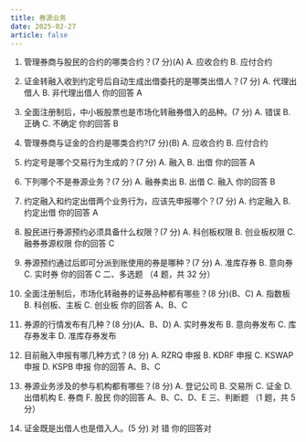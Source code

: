 ```yaml
---
title: 券源业务
date: 2025-02-27
article: false
---
```


1. 管理券商与股民的合约的哪类合约？(7 分)(A)
   A. 应收合约
   B. 应付合约

1. 证金转融入收到约定号后自动生成出借委托的是哪类出借人？(7 分)
   A. 代理出借人
   B. 非代理出借人
   你的回答 A
1. 全面注册制后，中小板股票也是市场化转融券借入的品种。(7 分)
   A. 错误
   B. 正确
   C. 不确定
   你的回答 B
1. 管理券商与证金的合约是哪类合约?(7 分)(B)
   A. 应收合约
   B. 应付合约

1. 约定号是哪个交易行为生成的？(7 分)
   A. 融入
   B. 出借
   你的回答 A
1. 下列哪个不是券源业务？(7 分)
   A. 融券卖出
   B. 出借
   C. 融入
   你的回答 B
1. 约定融入和约定出借两个业务行为，应该先申报哪个？(7 分)
   A. 约定融入
   B. 约定出借
   你的回答 A
1. 股民进行券源预约必须具备什么权限？(7 分)
   A. 科创板权限
   B. 创业板权限
   C. 融券券源权限
   你的回答 C
1. 券源预约通过后即可分派到账使用的券是哪种？(7 分)
   A. 准库存券
   B. 意向券
   C. 实时券
   你的回答 C
   二、多选题 （4 题，共 32 分）
1. 全面注册制后，市场化转融券的证券品种都有哪些？(8 分)(B、C)
   A. 指数板
   B. 科创板、主板
   C. 创业板
   你的回答 A、B、C
1. 券源的行情发布有几种？(8 分)(A、B、D)
   A. 实时券发布
   B. 意向券发布
   C. 库存券发丰
   D. 准库存券发布
1. 目前融入申报有哪几种方式？(8 分)
   A. RZRQ 申报
   B. KDRF 申报
   C. KSWAP 申报
   D. KSPB 申报
   你的回答 A、B、C
1. 券源业务涉及的参与机构都有哪些？(8 分)
   A. 登记公司
   B. 交易所
   C. 证金
   D. 出借机构
   E. 券商
   F. 股民
   你的回答 A、B、C、D、E
   三、判断题 （1 题，共 5 分）
1. 证金既是出借人也是借入人。(5 分)
   对
   错
   你的回答对
